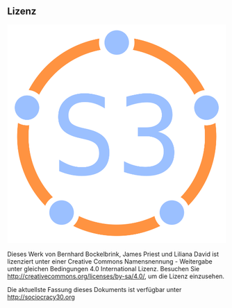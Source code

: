## Lizenz

![fit](img/framework/logo.png)

Dieses Werk von Bernhard Bockelbrink, James Priest und Liliana David ist lizenziert unter einer Creative Commons Namensnennung - Weitergabe unter gleichen Bedingungen 4.0 International Lizenz. Besuchen Sie <http://creativecommons.org/licenses/by-sa/4.0/>, um die Lizenz einzusehen.

Die aktuellste Fassung dieses Dokuments ist verfügbar unter <http://sociocracy30.org>